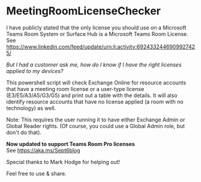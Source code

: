 # MeetingRoomLicenseChecker

I have publicly stated that the only license you should use on a Microsoft Teams Room System or Surface Hub is a Microsoft Teams Room License.
See https://www.linkedin.com/feed/update/urn:li:activity:6924332446909927425/

*But I had a customer ask me, how do I know if I have the right licenses applied to my devices?*

This powershell script will check Exchange Online for resource accounts that have a meeting room license or a user-type license (E3/E5/A3/A5/G3/G5) and
print out a table with the details.  It will also identify resource accounts that have no license applied (a room with no technology) as well. 

Note: This requires the user running it to have either Exchange Admin or Global Reader rights. (Of course, you could use a Global Admin role, but don't do that).

**Now updated to support Teams Room Pro licenses**  
See https://aka.ms/Sept6blog



Special thanks to Mark Hodge for helping out! 

Feel free to use & share.
